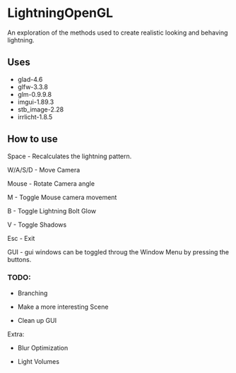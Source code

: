 # LightningOpenGL
An exploration of the methods used to create realistic looking and behaving lightning.

## Uses
- glad-4.6
- glfw-3.3.8
- glm-0.9.9.8
- imgui-1.89.3
- stb_image-2.28
- irrlicht-1.8.5

## How to use

Space - Recalculates the lightning pattern.

W/A/S/D - Move Camera

Mouse - Rotate Camera angle

M - Toggle Mouse camera movement

B - Toggle Lightning Bolt Glow

V - Toggle Shadows

Esc - Exit

GUI - gui windows can be toggled throug the Window Menu by pressing the buttons.

### TODO:

- Branching

- Make a more interesting Scene

- Clean up GUI

Extra:
- Blur Optimization

- Light Volumes
